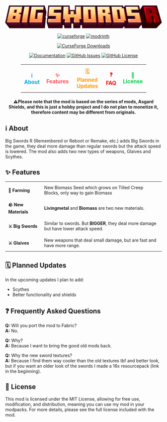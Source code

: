 ![Big Swords R Logo](https://github.com/Starexify/BigSwordsR/blob/main/src/main/resources/big_swords_r_logo.png?raw=true)

<p align="center">
  <a href="https://www.curseforge.com/minecraft/mc-mods/big-swords-r"><img alt="curseforge" height="56" src="https://cdn.jsdelivr.net/npm/@intergrav/devins-badges@3/assets/cozy/available/curseforge_vector.svg"></a>
  <a href="https://modrinth.com/mod/big-swords-r"><img alt="modrinth" height="56" src="https://cdn.jsdelivr.net/npm/@intergrav/devins-badges@3/assets/cozy/available/modrinth_vector.svg"></a>
</p>

<p align="center">
  <a href="https://www.curseforge.com/minecraft/mc-mods/big-swords-r"><img alt="CurseForge Downloads" src="https://img.shields.io/curseforge/dt/690473?style=for-the-badge&logo=curseforge&color=96000C"></a>
</p>

<p align="center">
  <a href="https://github.com/Starexify/BigSwordsR/wiki"><img alt="Documentation" src="https://img.shields.io/badge/mod%20documentation%20(Wiki)-1?style=for-the-badge&logo=readdotcv&color=96000C"></a> 
  <a href="https://github.com/Starexify/BigSwordsR/issues"><img alt="GitHub Issues" src="https://img.shields.io/github/issues/Starexify/BigSwordsR?style=for-the-badge&color=1B3193"></a>
  <a href="https://github.com/Starexify/BigSwordsR/blob/main/LICENSE"><img alt="GitHub License" src="https://img.shields.io/github/license/Starexify/BigSwordsR?style=for-the-badge&color=1B3193"></a>
</p>


<table align="center" style="border-collapse: collapse; margin: 20px auto; width: 80%;">
  <tr>
    <td align="center" style="border: none; padding: 10px;">
      <a href="#%E2%84%B9%EF%B8%8F-about" style="text-decoration: none; color: #00A7E1; font-size: 1.2em; font-weight: bold; transition: color 0.3s ease;">
        ℹ️ About 
      </a>
    </td>
    <td align="center" style="border: none; padding: 10px;">
      <a href="#-features" style="text-decoration: none; color: #FF4F58; font-size: 1.2em; font-weight: bold; transition: color 0.3s ease;">
        ✨ Features
      </a>
    </td>
    <td align="center" style="border: none; padding: 10px;">
      <a href="#%EF%B8%8F-planned-updates" style="text-decoration: none; color: #FF9900; font-size: 1.2em; font-weight: bold; transition: color 0.3s ease;">
         🗓️ Planned Updates
      </a>
    </td>
    <td align="center" style="border: none; padding: 10px;">
      <a href="#-frequently-asked-questions" style="text-decoration: none; color: #FF0000; font-size: 1.2em; font-weight: bold; transition: color 0.3s ease;">
         ❓ FAQ
      </a>
    </td>
    <td align="center" style="border: none; padding: 10px;">
      <a href="#-license" style="text-decoration: none; color: #00CC44; font-size: 1.2em; font-weight: bold; transition: color 0.3s ease;">
        📜 License
      </a>
    </td>
  </tr>
</table>
<p align="center">
    <strong>
        ⚠️Please note that the mod is based on the series of mods, Asgard Shields, and this is just a hobby project and I do not plan to monetize it, therefore content may be different from originals.
    </strong>
</p>

## ℹ️ About

Big Swords R (Remembered or Reboot or Remake, etc.) adds Big Swords in the game, they deal more damage than regular swords but the attack speed is lowered.
The mod also adds two new types of weapons, Glaives and Scythes.


## ✨ Features

<table align="center" style="border-collapse: collapse;">
  <tbody>
    <tr>
      <td style="padding: 10px; text-align: left; border: none;"><strong>🌱 Farming</strong></td>
      <td style="padding: 10px; text-align: left; border: none;">New Biomass Seed which grows on Tilled Creep Blocks, only way to gain Biomass</td>
    </tr>
    <tr>
      <td style="padding: 10px; text-align: left; border: none;"><strong>🪨 New Materials</strong></td>
      <td style="padding: 10px; text-align: left; border: none;"><strong>Livingmetal</strong> and <strong>Biomass</strong> are two new materials.</td>
    </tr>
    <tr>
      <td style="padding: 10px; text-align: left; border: none;"><strong>⚔️️ Big Swords</strong></td>
      <td style="padding: 10px; text-align: left; border: none;">Similar to swords. But <strong>BIGGER</strong>, they deal more damage but have lower attack speed.</td>
    </tr>
    <tr>
      <td style="padding: 10px; text-align: left; border: none;"><strong>⚔️️ Glaives</strong></td>
      <td style="padding: 10px; text-align: left; border: none;">New weapons that deal small damage, but are fast and have more range.</td>
    </tr>
  </tbody>
</table>


## 🗓️ Planned Updates

In the upcoming updates I plan to add:

- Scythes
- Better functionality and shields


## ❓ Frequently Asked Questions

**Q:** Will you port the mod to Fabric? \
**A:** No.

**Q:** Why? \
**A:** Because I want to bring the good old mods back.

**Q:** Why the new sword textures? \
**A:** Because I find them way cooler than the old textures tbf and better look, but if you want an older look of the swords I made a 16x resourcepack (link in the beginning).

## 📜 License

This mod is licensed under the MIT License, allowing for free use, modification, and distribution, meaning you can use my mod in your modpacks. For more details, please see the full license included with the mod.
